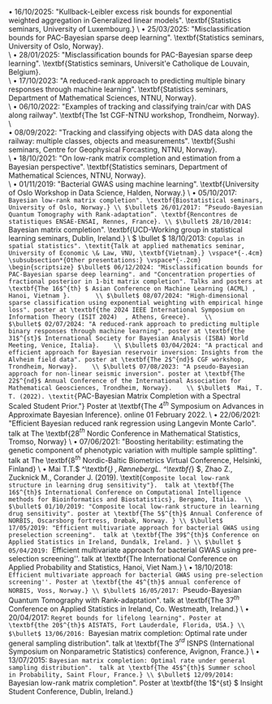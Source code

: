 $\bullet$ 16/10/2025: "Kullback-Leibler excess risk bounds for exponential weighted aggregation in Generalized linear models". \textbf{Statistics seminars, University of Luxembourg.} 
	\\
	$\bullet$ 25/03/2025: "Misclassification bounds for PAC-Bayesian sparse deep learning". \textbf{Statistics seminars, University of Oslo, Norway}.  
	\\
	$\bullet$ 28/01/2025: "Misclassification bounds for PAC-Bayesian sparse deep learning". \textbf{Statistics seminars, Universit\'e Catholique de Louvain, Belgium}.  
		\\
	$\bullet$ 17/10/2023: "A reduced-rank approach to predicting multiple binary responses through machine learning". \textbf{Statistics seminars, Department of Mathematical Sciences, NTNU, Norway}.  
		\\
	$\bullet$ 06/10/2022: "Examples of tracking and classifying train/car with DAS along railway". \textbf{The 1st CGF-NTNU workshop, Trondheim, Norway}.   
	\\	
	$\bullet$ 08/09/2022: "Tracking and classifying objects with DAS data along the railway: multiple classes, objects and measurements". \textbf{Sushi seminars, Centre for Geophysical Forcasting, NTNU, Norway}.  
	\\
	$\bullet$ 18/10/2021: "On low-rank matrix completion and estimation from a Bayesian perspective". \textbf{Statistics seminars, Department of Mathematical Sciences, NTNU, Norway}.  
	\\
	$\bullet$ 01/11/2019: "Bacterial GWAS using machine learning". \textbf{University of Oslo Workshop in Data Science, Halden, Norway.} 
	\\
	$\bullet$ 05/10/2017: ``Bayesian low-rank matrix completion". \textbf{Biostatistical seminars, University of Oslo, Norway.}
	\\
	$\bullet$ 26/01/2017: “Pseudo-Bayesian Quantum Tomography with Rank-adaptation”. \textbf{Rencontres de statistiques ENSAE-ENSAI, Rennes, France}.
	\\
	$\bullet$ 28/10/2014: ``Bayesian matrix completion". \textbf{UCD-Working group in statistical learning seminars, Dublin, Ireland.}
	\\
	$ \bullet $ 18/10/2013: ``Copulas in spatial statistics". \textit{Talk at applied mathematics seminar, University of Economic \& Law, VNU, \textbf{Vietnam}.}
\vspace*{-.4cm}
\subsubsection*{Other presentations:}
\vspace*{-.2cm}
\begin{scriptsize}
	$\bullet$ 06/12/2024: "Misclassification bounds for PAC-Bayesian sparse deep learning". and "Concentration properties of fractional posterior in 1-bit matrix completion". Talks and posters at \textbf{The 16$^{th} $ Asian Conference on Machine Learning (ACML) , Hanoi, Vietnam }.  	
	\\
	$\bullet$ 08/07/2024: "High-dimensional sparse classification using exponential weighting with empirical hinge loss". poster at \textbf{the 2024 IEEE International Symposium on Information Theory (ISIT 2024)  , Athens, Greece}.   
\\		
	$\bullet$ 02/07/2024: "A reduced-rank approach to predicting multiple binary responses through machine learning". poster at \textbf{the 31$^{st}$ International Society for Bayesian Analysis (ISBA) World Meeting, Venice, Italia}.   
		\\
	$\bullet$ 03/04/2024: "A practical and efficient approach for Bayesian reservoir inversion: Insights from the Alvheim field data". poster at \textbf{The 2$^{nd}$ CGF workshop, Trondheim, Norway}.   
	\\
	$\bullet$ 07/08/2023: "A pseudo-Bayesian approach for non-linear seismic inversion". poster at \textbf{The 22$^{nd}$ Annual Conference of the International Association for Mathematical Geosciences, Trondheim, Norway}.   
\\
	$\bullet$  Mai, T. T. (2022). \textit{``PAC-Bayesian Matrix Completion with a Spectral Scaled Student Prior."} Poster at \textbf{The 4$^{th}$ Symposium on Advances in Approximate Bayesian Inference}. online 01 February 2022.
	\\
$\bullet$ 22/06/2021: "Efficient Bayesian reduced rank regression using Langevin Monte Carlo". talk at The \textbf{28$^{th}$ Nordic Conference in Mathematical Statistics,  Tromso, Norway} 
\\
$\bullet$ 07/06/2021: "Boosting heritability: estimating the genetic component of phenotypic variation with multiple sample splitting".  talk at The \textbf{8$^{th}$ Nordic-Baltic Biometrics Virtual Conference, Helsinki, Finland} 
\\
	$\bullet$  Mai T.T.$  ^\textbf{*} $, Rønneberg L.$  ^\textbf{*} $, Zhao Z., Zucknick M., Corander J. (2019). \textit{``Composite local low-rank structure in learning drug sensitivity"}.  talk at \textbf{The 16$^{th}$ International Conference on Computational Intelligence methods for Bioinformatics and Biostatistics}, Bergamo, Italia. 
\\
$\bullet$ 01/10/2019: "Composite local low-rank structure in learning drug sensitivity". poster at \textbf{The 5$^{th}$ Annual Conference of NORBIS, Oscarsborg fortress, Drøbak, Norway. }
\\
$\bullet$ 17/05/2019: "Efficient multivariate approach for bacterial GWAS using preselection screening".  talk at \textbf{The 39$^{th}$ Conference on Applied Statistics in Ireland, Dundalk, Ireland. }
\\
$\bullet $ 05/04/2019: ``Efficient multivariate approach for bacterial GWAS using pre-selection screening''.  talk at \textbf{The International Conference on Applied Probability and Statistics, Hanoi, Viet Nam.}
\\
$\bullet$ 18/10/2018: ``Efficient multivariate approach for bacterial GWAS using pre-selection screening''. Poster at \textbf{the 4$^{th}$ annual conference of NORBIS, Voss, Norway.}
\\
$\bullet$ 16/05/2017: ``Pseudo-Bayesian Quantum Tomography with Rank-adaptation".  talk at \textbf{The 37$^{th}$ Conference on Applied Statistics in Ireland, Co. Westmeath, Ireland.}
\\
$\bullet$ 20/04/2017: ``Regret bounds for lifelong learning". Poster at \textbf{the 20$^{th}$ AISTATS, Fort Lauderdale, Florida, USA.}
\\
$\bullet$ 13/06/2016: ``Bayesian matrix completion: Optimal rate under general sampling distribution".  talk at \textbf{The 3$^{rd}$ ISNPS (International Symposium on Nonparametric Statistics) conference, Avignon, France.}
\\
$\bullet$ 13/07/2015: ``Bayesian matrix completion: Optimal rate under general sampling distribution".  talk at \textbf{The 45$^{th}$ Summer school in Probability, Saint Flour, France.}
\\
$\bullet$ 12/09/2014: ``Bayesian low-rank matrix completion". Poster at \textbf{the 1$^{st} $ Insight Student Conference, Dublin, Ireland.}
